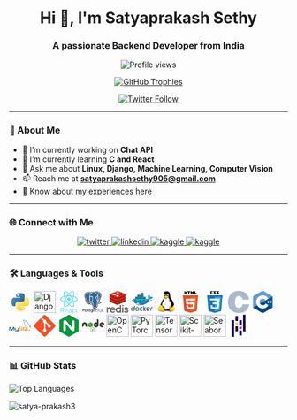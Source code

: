 <h1 align="center">Hi 👋, I'm Satyaprakash Sethy</h1>
<h3 align="center">A passionate Backend Developer from India</h3>

<p align="center">
  <img src="https://komarev.com/ghpvc/?username=satya-prakash3&label=Profile%20views&color=034efc&style=flat" alt="Profile views" />
</p>

<p align="center">
  <a href="https://github.com/ryo-ma/github-profile-trophy">
    <img src="https://github-profile-trophy.vercel.app/?username=satya-prakash3&theme=algolia" alt="GitHub Trophies" />
  </a>
</p>

<p align="center">
  <a href="https://twitter.com/i_am_satya3" target="blank">
    <img src="https://img.shields.io/twitter/follow/i_am_satya3?logo=twitter&style=for-the-badge" alt="Twitter Follow" />
  </a>
</p>

---

### 🚀 About Me

- 🔭 I’m currently working on **Chat API**
- 🌱 I’m currently learning **C and React**
- 💬 Ask me about **Linux, Django, Machine Learning, Computer Vision**
- 📫 Reach me at **satyaprakashsethy905@gmail.com**
- 📄 Know about my experiences [here](https://docs.google.com/document/d/1fd4x4BKNHhr4naciasUelpXyrTNlAQP_F75ntCEZppo/edit?usp=sharing)

---

### 🌐 Connect with Me
<p align="center">
  <a href="https://twitter.com/i_am_satya3" target="_blank" rel="noopener">
    <img src="https://raw.githubusercontent.com/rahuldkjain/github-profile-readme-generator/master/src/images/icons/Social/twitter.svg" height="30" width="40" alt="twitter" />
  </a>
  <a href="https://linkedin.com/in/satyaprakash-sethy-b432b1218" target="_blank" rel="noopener">
    <img src="https://raw.githubusercontent.com/rahuldkjain/github-profile-readme-generator/master/src/images/icons/Social/linked-in-alt.svg" height="30" width="40" alt="linkedin" />
  </a>
  <a href="https://kaggle.com/satyaprakash138" target="_blank" rel="noopener">
    <img src="https://raw.githubusercontent.com/rahuldkjain/github-profile-readme-generator/master/src/images/icons/Social/kaggle.svg" height="30" width="40" alt="kaggle" />
  </a>
  <a href="https://tryhackme.com/p/LeviathanXhunter" target="_blank" rel="noopener">
    <img src="https://tryhackme.com/favicon.ico" height="30" width="40" alt="kaggle" />
  </a>
</p>

---

### 🛠️ Languages & Tools

<p align="left">
  <img title="Python" src="https://raw.githubusercontent.com/devicons/devicon/master/icons/python/python-original.svg" width="40" height="40"/>
  <img title="Django" src="https://cdn.worldvectorlogo.com/logos/django.svg" width="40" height="40"/>
  <img title="React" src="https://raw.githubusercontent.com/devicons/devicon/master/icons/react/react-original-wordmark.svg" width="40" height="40"/>
  <img title="PostgreSQL" src="https://raw.githubusercontent.com/devicons/devicon/master/icons/postgresql/postgresql-original-wordmark.svg" width="40" height="40"/>
  <img title="Redis" src="https://raw.githubusercontent.com/devicons/devicon/master/icons/redis/redis-original-wordmark.svg" width="40" height="40"/>
  <img title="Docker" src="https://raw.githubusercontent.com/devicons/devicon/master/icons/docker/docker-original-wordmark.svg" width="40" height="40"/>
  <img title="Linux" src="https://raw.githubusercontent.com/devicons/devicon/master/icons/linux/linux-original.svg" width="40" height="40"/>
  <img title="HTML5" src="https://raw.githubusercontent.com/devicons/devicon/master/icons/html5/html5-original-wordmark.svg" width="40" height="40"/>
  <img title="CSS3" src="https://raw.githubusercontent.com/devicons/devicon/master/icons/css3/css3-original-wordmark.svg" width="40" height="40"/>
  <img title="C" src="https://raw.githubusercontent.com/devicons/devicon/master/icons/c/c-original.svg" width="40" height="40"/>
  <img title="C++" src="https://raw.githubusercontent.com/devicons/devicon/master/icons/cplusplus/cplusplus-original.svg" width="40" height="40"/>
  <img title="MySQL" src="https://raw.githubusercontent.com/devicons/devicon/master/icons/mysql/mysql-original-wordmark.svg" width="40" height="40"/>
  <img title="Git" src="https://raw.githubusercontent.com/devicons/devicon/master/icons/git/git-original.svg" width="40" height="40"/>
  <img title="Nginx" src="https://raw.githubusercontent.com/devicons/devicon/master/icons/nginx/nginx-original.svg" width="40" height="40"/>
  <img title="Node.js" src="https://raw.githubusercontent.com/devicons/devicon/master/icons/nodejs/nodejs-original-wordmark.svg" width="40" height="40"/>
  <img title="OpenCV" src="https://www.vectorlogo.zone/logos/opencv/opencv-icon.svg" width="40" height="40"/>
  <img title="PyTorch" src="https://www.vectorlogo.zone/logos/pytorch/pytorch-icon.svg" width="40" height="40"/>
  <img title="TensorFlow" src="https://www.vectorlogo.zone/logos/tensorflow/tensorflow-icon.svg" width="40" height="40"/>
  <img title="Scikit-learn" src="https://upload.wikimedia.org/wikipedia/commons/0/05/Scikit_learn_logo_small.svg" width="40" height="40"/>
  <img title="Seaborn" src="https://seaborn.pydata.org/_images/logo-mark-lightbg.svg" width="40" height="40"/>
  <img title="Pandas" src="https://raw.githubusercontent.com/devicons/devicon/master/icons/pandas/pandas-original.svg" width="40" height="40"/>
</p>

---

### 📊 GitHub Stats

<p align="left">
  <img src="https://github-readme-stats.vercel.app/api/top-langs?username=satya-prakash3&show_icons=true&locale=en&layout=compact" alt="Top Languages" />
</p>

<p><img align="center" src="https://github-readme-streak-stats.herokuapp.com/?user=satya-prakash3&" alt="satya-prakash3" /></p>
